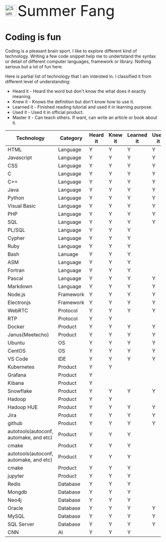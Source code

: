 <img src="https://raw.githubusercontent.com/summerfang/study/master/summerfang.jpg"
     alt="Summer Fang"
     width="36" height="36"/> <font size="7">Summer Fang</font>
# Coding is fun

Coding is a pleasant brain sport. I like to explore different kind of technology. Writing a few code snippet help me to undertstand the syntax or detail of different computer languages, framework or library. Nothing serious but a lot of fun here.


Here is partial list of technology that I am intersted in. I classified it from different level of understanding:

* Heard it - Heard the word but don't know the what does it exactly meaning.
* Knew it - Knows the definition but don't know how to use it.
* Learned it - Finished reading tutorial and used it in learning purpose.
* Used it - Used it in official product.
* Master it - Can teach others. If want, can write an article or book about it.


Technology | Category | Heard it | Knew it | Learned it | Used it | Master it
--- | --- | --- | --- | --- | --- | --- 
HTML|Language|Y|Y|Y|Y|
Javascript|Language|Y|Y|Y|Y|
CSS|Language|Y|Y|Y|Y|
C|Language|Y|Y|Y|Y|
C++|Language|Y|Y|Y|Y|
Java|Language|Y|Y|Y|Y|
Python|Language|Y|Y|Y|Y|
Visual Basic|Language|Y|Y|Y|Y|
PHP|Language|Y|Y|Y|Y|
SQL|Language|Y|Y|Y|Y|
PL/SQL|Language|Y|Y|Y||
Cypher|Language|Y|Y|Y||
Ruby|Language|Y|Y|Y||
Bash|Lanuage|Y|Y|Y||
ASM|Language|Y|Y|Y||
Fortran|Language|Y|Y|Y||
Pascal|Language|Y|Y|Y|Y|
Markdown|Language|Y|Y|Y|Y|
Node.js|Framework|Y|Y|Y|Y|
Electronjs|Framework|Y|Y|Y|Y|
WebRTC|Protocol|Y|Y|Y|Y|
RTP|Protocol|Y|Y|||
Docker|Product|Y|Y|Y|Y|
Janus(Meetecho)|Product|Y|Y|Y|Y|
Ubuntu|OS|Y|Y|Y|Y|
CentOS|OS|Y|Y|Y|Y|
VS Code|IDE|Y|Y|Y|Y|
Kubernetes|Product|Y|Y|||
Grafana|Product|Y||||
Kibana|Product|Y||||
Snowflake|Product|Y|Y|Y|Y|
Hadoop|Product|Y|Y|||
Hadoop HUE|Product|Y|Y|Y|Y|
Jira|Product|Y|Y|Y|Y|
github|Product|Y|Y|Y|Y|
autotools(autoconf, automake, and etc)|Product|Y|Y|Y||
cmake|Product|Y|Y|Y||
autotools(autoconf, automake, and etc)|Product|Y|Y|Y||
cmake|Product|Y|Y|Y||
jupyter|Product|Y|Y|Y||
Redis|Database|Y|Y|Y||
Mongdb|Database|Y|Y|Y||
Neo4j|Database|Y|Y|Y||
Oracle|Database|Y|Y|Y|Y|
MySQL|Database|Y|Y|Y|Y|
SQL Server|Database|Y|Y|Y|Y|
CNN|AI|Y|Y|Y||